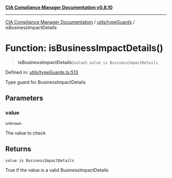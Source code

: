 [**CIA Compliance Manager Documentation v0.8.10**](../../../README.md)

***

[CIA Compliance Manager Documentation](../../../modules.md) / [utils/typeGuards](../README.md) / isBusinessImpactDetails

# Function: isBusinessImpactDetails()

> **isBusinessImpactDetails**(`value`): `value is BusinessImpactDetails`

Defined in: [utils/typeGuards.ts:513](https://github.com/Hack23/cia-compliance-manager/blob/680c1f0618a64f5e2a4571e2b2ee23d6baf8dc9d/src/utils/typeGuards.ts#L513)

Type guard for BusinessImpactDetails

## Parameters

### value

`unknown`

The value to check

## Returns

`value is BusinessImpactDetails`

True if the value is a valid BusinessImpactDetails
